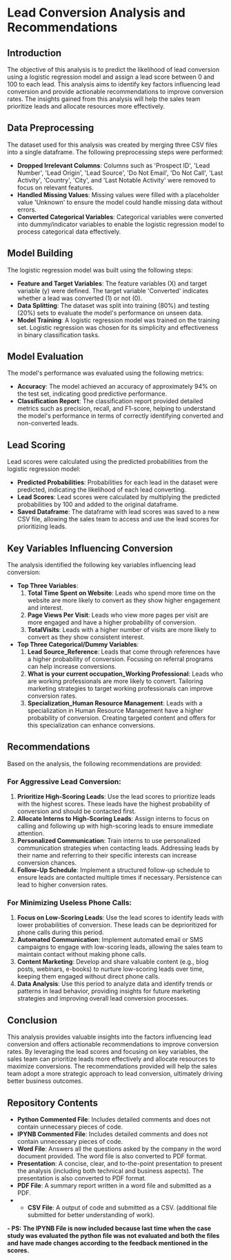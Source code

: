# Lead Conversion Analysis and Recommendations

## Introduction
The objective of this analysis is to predict the likelihood of lead conversion using a logistic regression model and assign a lead score between 0 and 100 to each lead. This analysis aims to identify key factors influencing lead conversion and provide actionable recommendations to improve conversion rates. The insights gained from this analysis will help the sales team prioritize leads and allocate resources more effectively.

## Data Preprocessing
The dataset used for this analysis was created by merging three CSV files into a single dataframe. The following preprocessing steps were performed:
- **Dropped Irrelevant Columns**: Columns such as 'Prospect ID', 'Lead Number', 'Lead Origin', 'Lead Source', 'Do Not Email', 'Do Not Call', 'Last Activity', 'Country', 'City', and 'Last Notable Activity' were removed to focus on relevant features.
- **Handled Missing Values**: Missing values were filled with a placeholder value 'Unknown' to ensure the model could handle missing data without errors.
- **Converted Categorical Variables**: Categorical variables were converted into dummy/indicator variables to enable the logistic regression model to process categorical data effectively.

## Model Building
The logistic regression model was built using the following steps:
- **Feature and Target Variables**: The feature variables (X) and target variable (y) were defined. The target variable 'Converted' indicates whether a lead was converted (1) or not (0).
- **Data Splitting**: The dataset was split into training (80%) and testing (20%) sets to evaluate the model's performance on unseen data.
- **Model Training**: A logistic regression model was trained on the training set. Logistic regression was chosen for its simplicity and effectiveness in binary classification tasks.

## Model Evaluation
The model's performance was evaluated using the following metrics:
- **Accuracy**: The model achieved an accuracy of approximately 94% on the test set, indicating good predictive performance.
- **Classification Report**: The classification report provided detailed metrics such as precision, recall, and F1-score, helping to understand the model's performance in terms of correctly identifying converted and non-converted leads.

## Lead Scoring
Lead scores were calculated using the predicted probabilities from the logistic regression model:
- **Predicted Probabilities**: Probabilities for each lead in the dataset were predicted, indicating the likelihood of each lead converting.
- **Lead Scores**: Lead scores were calculated by multiplying the predicted probabilities by 100 and added to the original dataframe.
- **Saved Dataframe**: The dataframe with lead scores was saved to a new CSV file, allowing the sales team to access and use the lead scores for prioritizing leads.

## Key Variables Influencing Conversion
The analysis identified the following key variables influencing lead conversion:
- **Top Three Variables**:
  1. **Total Time Spent on Website**: Leads who spend more time on the website are more likely to convert as they show higher engagement and interest.
  2. **Page Views Per Visit**: Leads who view more pages per visit are more engaged and have a higher probability of conversion.
  3. **TotalVisits**: Leads with a higher number of visits are more likely to convert as they show consistent interest.
- **Top Three Categorical/Dummy Variables**:
  1. **Lead Source_Reference**: Leads that come through references have a higher probability of conversion. Focusing on referral programs can help increase conversions.
  2. **What is your current occupation_Working Professional**: Leads who are working professionals are more likely to convert. Tailoring marketing strategies to target working professionals can improve conversion rates.
  3. **Specialization_Human Resource Management**: Leads with a specialization in Human Resource Management have a higher probability of conversion. Creating targeted content and offers for this specialization can enhance conversions.

## Recommendations
Based on the analysis, the following recommendations are provided:

### For Aggressive Lead Conversion:
1. **Prioritize High-Scoring Leads**: Use the lead scores to prioritize leads with the highest scores. These leads have the highest probability of conversion and should be contacted first.
2. **Allocate Interns to High-Scoring Leads**: Assign interns to focus on calling and following up with high-scoring leads to ensure immediate attention.
3. **Personalized Communication**: Train interns to use personalized communication strategies when contacting leads. Addressing leads by their name and referring to their specific interests can increase conversion chances.
4. **Follow-Up Schedule**: Implement a structured follow-up schedule to ensure leads are contacted multiple times if necessary. Persistence can lead to higher conversion rates.

### For Minimizing Useless Phone Calls:
1. **Focus on Low-Scoring Leads**: Use the lead scores to identify leads with lower probabilities of conversion. These leads can be deprioritized for phone calls during this period.
2. **Automated Communication**: Implement automated email or SMS campaigns to engage with low-scoring leads, allowing the sales team to maintain contact without making phone calls.
3. **Content Marketing**: Develop and share valuable content (e.g., blog posts, webinars, e-books) to nurture low-scoring leads over time, keeping them engaged without direct phone calls.
4. **Data Analysis**: Use this period to analyze data and identify trends or patterns in lead behavior, providing insights for future marketing strategies and improving overall lead conversion processes.

## Conclusion
This analysis provides valuable insights into the factors influencing lead conversion and offers actionable recommendations to improve conversion rates. By leveraging the lead scores and focusing on key variables, the sales team can prioritize leads more effectively and allocate resources to maximize conversions. The recommendations provided will help the sales team adopt a more strategic approach to lead conversion, ultimately driving better business outcomes.

## Repository Contents
- **Python Commented File**: Includes detailed comments and does not contain unnecessary pieces of code.
- **IPYNB Commented File**: Includes detailed comments and does not contain unnecessary pieces of code.
- **Word File**: Answers all the questions asked by the company in the word document provided. The word file is also converted to PDF format.
- **Presentation**: A concise, clear, and to-the-point presentation to present the analysis (including both technical and business aspects). The presentation is also converted to PDF format.
- **PDF File**: A summary report written in a word file and submitted as a PDF.
- - **CSV File**: A output of code and submitted as a CSV. (additional file submitted for better understanding of work).
 
**- PS:**
**The IPYNB File is now included because last time when the case study was evaluated the python file was not evaluated and both the files and have made changes according to the feedback mentioned in the scores.**
